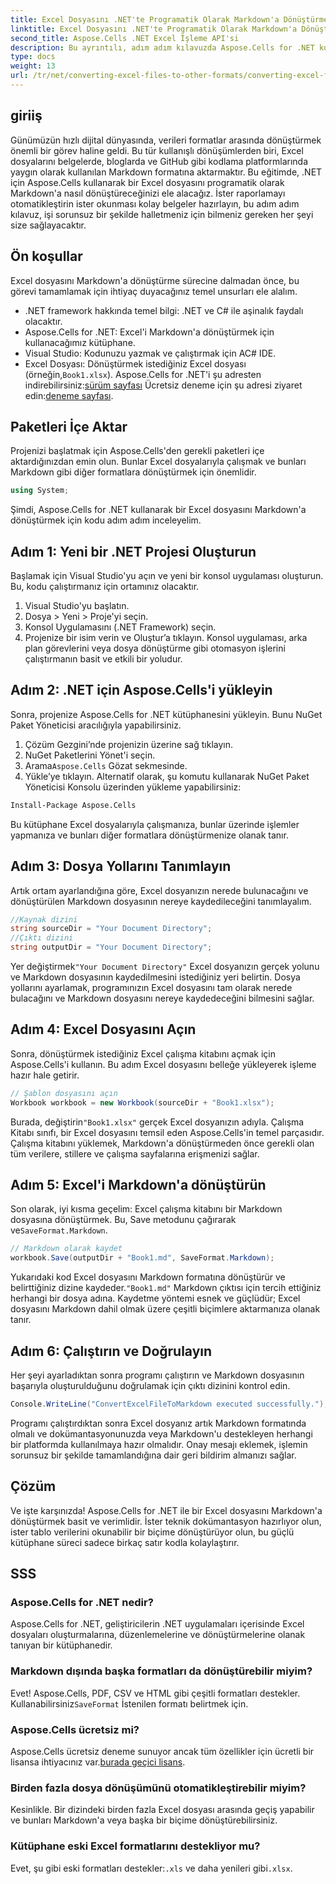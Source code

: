```yaml
---
title: Excel Dosyasını .NET'te Programatik Olarak Markdown'a Dönüştürme
linktitle: Excel Dosyasını .NET'te Programatik Olarak Markdown'a Dönüştürme
second_title: Aspose.Cells .NET Excel İşleme API'si
description: Bu ayrıntılı, adım adım kılavuzda Aspose.Cells for .NET kullanarak Excel dosyalarını Markdown formatına nasıl dönüştüreceğinizi öğrenin. Kolay dosya dönüştürme ile üretkenliği artırın.
type: docs
weight: 13
url: /tr/net/converting-excel-files-to-other-formats/converting-excel-file-to-markdown/
---
```

## giriiş

Günümüzün hızlı dijital dünyasında, verileri formatlar arasında dönüştürmek önemli bir görev haline geldi. Bu tür kullanışlı dönüşümlerden biri, Excel dosyalarını belgelerde, bloglarda ve GitHub gibi kodlama platformlarında yaygın olarak kullanılan Markdown formatına aktarmaktır. Bu eğitimde, .NET için Aspose.Cells kullanarak bir Excel dosyasını programatik olarak Markdown'a nasıl dönüştüreceğinizi ele alacağız. İster raporlamayı otomatikleştirin ister okunması kolay belgeler hazırlayın, bu adım adım kılavuz, işi sorunsuz bir şekilde halletmeniz için bilmeniz gereken her şeyi size sağlayacaktır.
## Ön koşullar
Excel dosyasını Markdown'a dönüştürme sürecine dalmadan önce, bu görevi tamamlamak için ihtiyaç duyacağınız temel unsurları ele alalım.
- .NET framework hakkında temel bilgi: .NET ve C# ile aşinalık faydalı olacaktır.
- Aspose.Cells for .NET: Excel'i Markdown'a dönüştürmek için kullanacağımız kütüphane.
- Visual Studio: Kodunuzu yazmak ve çalıştırmak için AC# IDE.
-  Excel Dosyası: Dönüştürmek istediğiniz Excel dosyası (örneğin,`Book1.xlsx`).
 Aspose.Cells for .NET'i şu adresten indirebilirsiniz:[sürüm sayfası](https://releases.aspose.com/cells/net/) Ücretsiz deneme için şu adresi ziyaret edin:[deneme sayfası](https://releases.aspose.com/).
## Paketleri İçe Aktar
Projenizi başlatmak için Aspose.Cells'den gerekli paketleri içe aktardığınızdan emin olun. Bunlar Excel dosyalarıyla çalışmak ve bunları Markdown gibi diğer formatlara dönüştürmek için önemlidir.
```csharp
using System;
```

Şimdi, Aspose.Cells for .NET kullanarak bir Excel dosyasını Markdown'a dönüştürmek için kodu adım adım inceleyelim.
## Adım 1: Yeni bir .NET Projesi Oluşturun
Başlamak için Visual Studio'yu açın ve yeni bir konsol uygulaması oluşturun. Bu, kodu çalıştırmanız için ortamınız olacaktır.
1. Visual Studio'yu başlatın.
2. Dosya > Yeni > Proje'yi seçin.
3. Konsol Uygulamasını (.NET Framework) seçin.
4. Projenize bir isim verin ve Oluştur’a tıklayın.
Konsol uygulaması, arka plan görevlerini veya dosya dönüştürme gibi otomasyon işlerini çalıştırmanın basit ve etkili bir yoludur.
## Adım 2: .NET için Aspose.Cells'i yükleyin
Sonra, projenize Aspose.Cells for .NET kütüphanesini yükleyin. Bunu NuGet Paket Yöneticisi aracılığıyla yapabilirsiniz.
1. Çözüm Gezgini’nde projenizin üzerine sağ tıklayın.
2. NuGet Paketlerini Yönet'i seçin.
3.  Arama`Aspose.Cells` Gözat sekmesinde.
4. Yükle’ye tıklayın.
Alternatif olarak, şu komutu kullanarak NuGet Paket Yöneticisi Konsolu üzerinden yükleme yapabilirsiniz:
```bash
Install-Package Aspose.Cells
```
Bu kütüphane Excel dosyalarıyla çalışmanıza, bunlar üzerinde işlemler yapmanıza ve bunları diğer formatlara dönüştürmenize olanak tanır.
## Adım 3: Dosya Yollarını Tanımlayın
Artık ortam ayarlandığına göre, Excel dosyanızın nerede bulunacağını ve dönüştürülen Markdown dosyasının nereye kaydedileceğini tanımlayalım.
```csharp
//Kaynak dizini
string sourceDir = "Your Document Directory";
//Çıktı dizini
string outputDir = "Your Document Directory";
```
 Yer değiştirmek`"Your Document Directory"` Excel dosyanızın gerçek yolunu ve Markdown dosyasının kaydedilmesini istediğiniz yeri belirtin.
Dosya yollarını ayarlamak, programınızın Excel dosyasını tam olarak nerede bulacağını ve Markdown dosyasını nereye kaydedeceğini bilmesini sağlar.
## Adım 4: Excel Dosyasını Açın
Sonra, dönüştürmek istediğiniz Excel çalışma kitabını açmak için Aspose.Cells'i kullanın. Bu adım Excel dosyasını belleğe yükleyerek işleme hazır hale getirir.
```csharp
// Şablon dosyasını açın
Workbook workbook = new Workbook(sourceDir + "Book1.xlsx");
```
 Burada, değiştirin`"Book1.xlsx"` gerçek Excel dosyanızın adıyla. Çalışma Kitabı sınıfı, bir Excel dosyasını temsil eden Aspose.Cells'in temel parçasıdır.
Çalışma kitabını yüklemek, Markdown'a dönüştürmeden önce gerekli olan tüm verilere, stillere ve çalışma sayfalarına erişmenizi sağlar.
## Adım 5: Excel'i Markdown'a dönüştürün
 Son olarak, iyi kısma geçelim: Excel çalışma kitabını bir Markdown dosyasına dönüştürmek. Bu, Save metodunu çağırarak ve`SaveFormat.Markdown`.
```csharp
// Markdown olarak kaydet
workbook.Save(outputDir + "Book1.md", SaveFormat.Markdown);
```
 Yukarıdaki kod Excel dosyasını Markdown formatına dönüştürür ve belirttiğiniz dizine kaydeder.`"Book1.md"` Markdown çıktısı için tercih ettiğiniz herhangi bir dosya adına.
Kaydetme yöntemi esnek ve güçlüdür; Excel dosyasını Markdown dahil olmak üzere çeşitli biçimlere aktarmanıza olanak tanır.
## Adım 6: Çalıştırın ve Doğrulayın
Her şeyi ayarladıktan sonra programı çalıştırın ve Markdown dosyasının başarıyla oluşturulduğunu doğrulamak için çıktı dizinini kontrol edin.
```csharp
Console.WriteLine("ConvertExcelFileToMarkdown executed successfully.");
```
Programı çalıştırdıktan sonra Excel dosyanız artık Markdown formatında olmalı ve dokümantasyonunuzda veya Markdown'u destekleyen herhangi bir platformda kullanılmaya hazır olmalıdır.
Onay mesajı eklemek, işlemin sorunsuz bir şekilde tamamlandığına dair geri bildirim almanızı sağlar.
## Çözüm
Ve işte karşınızda! Aspose.Cells for .NET ile bir Excel dosyasını Markdown'a dönüştürmek basit ve verimlidir. İster teknik dokümantasyon hazırlıyor olun, ister tablo verilerini okunabilir bir biçime dönüştürüyor olun, bu güçlü kütüphane süreci sadece birkaç satır kodla kolaylaştırır. 
## SSS
### Aspose.Cells for .NET nedir?  
Aspose.Cells for .NET, geliştiricilerin .NET uygulamaları içerisinde Excel dosyaları oluşturmalarına, düzenlemelerine ve dönüştürmelerine olanak tanıyan bir kütüphanedir.
### Markdown dışında başka formatları da dönüştürebilir miyim?  
 Evet! Aspose.Cells, PDF, CSV ve HTML gibi çeşitli formatları destekler. Kullanabilirsiniz`SaveFormat` İstenilen formatı belirtmek için.
### Aspose.Cells ücretsiz mi?  
 Aspose.Cells ücretsiz deneme sunuyor ancak tüm özellikler için ücretli bir lisansa ihtiyacınız var.[burada geçici lisans](https://purchase.aspose.com/temporary-license/).
### Birden fazla dosya dönüşümünü otomatikleştirebilir miyim?  
Kesinlikle. Bir dizindeki birden fazla Excel dosyası arasında geçiş yapabilir ve bunları Markdown'a veya başka bir biçime dönüştürebilirsiniz.
### Kütüphane eski Excel formatlarını destekliyor mu?  
 Evet, şu gibi eski formatları destekler:`.xls` ve daha yenileri gibi`.xlsx`.
